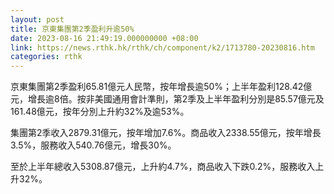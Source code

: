 ```yaml
---
layout: post
title: 京東集團第2季盈利升逾50%
date: 2023-08-16 21:49:19.000000000 +08:00
link: https://news.rthk.hk/rthk/ch/component/k2/1713780-20230816.htm
categories: rthk
---
```


京東集團第2季盈利65.81億元人民幣，按年增長逾50%；上半年盈利128.42億元，增長逾8倍。按非美國通用會計準則，第2季及上半年盈利分別是85.57億元及161.48億元，按年分別上升約32%及逾53%。

集團第2季收入2879.31億元，按年增加7.6%。商品收入2338.55億元，按年增長3.5%，服務收入540.76億元，增長30%。

至於上半年總收入5308.87億元，上升約4.7%，商品收入下跌0.2%，服務收入上升32%。
